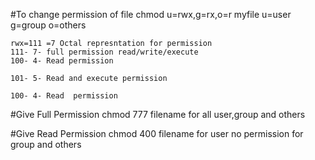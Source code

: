 #To change permission of file
    chmod u=rwx,g=rx,o=r myfile
    u=user
    g=group
    o=others 

    rwx=111 =7 Octal represntation for permission 
    111- 7- full permission read/write/execute
    100- 4- Read permission
    
    101- 5- Read and execute permission

    100- 4- Read  permission

#Give Full Permission
    chmod 777 filename for all user,group and others

#Give Read Permission
    chmod 400 filename for user no permission for group and others
